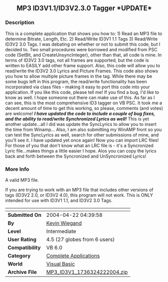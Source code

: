 ﻿<div align="center">

## MP3 ID3V1\.1/ID3V2\.3\.0 Tagger \*UPDATE\*


</div>

### Description

This is a complete application that shows you how to: 1) Read an MP3 file to determine Bitrate, Length, Etc. 2) Read/Write ID3V1 1.1 Tags 3) Read/Write ID3V2 3.0 Tags. I was debating on whether or not to submit this code, but I decided to. Two small procedures were borrowed and modified from PSC code (SetBit, and CreateUnsyncInteger), other than that, all code is mine. In terms of ID3V2 3.0 tags, not all frames are supported, but the code is written to EASILY add other frame support. Also, this code will allow you to read/write the ID3V2 3.0 Lyrics and Picture Frames. This code also shows you how to allow multiple picture frames in the tag. While there may be some bugs left in this program, the read/write functionality has been incorporated via class files - making it easy to port this code into your application. If you like this code, please tell me! If you find a bug, I'd like to know as well. I hope someone out there can make use of this. As far as I can see, this is the most comprehensive ID3 tagger on VB PSC. It took me a decent amount of time to get this working, so please, comments (and votes) are welcome! ***I have updated the code to include a couple of bug fixes, and the ability to read/write Synchronized Lyrics as well!*** This is yet another update...all I did was update the SyncLyrics to allow you to insert the time from Winamp... Also, I am also submitting my WinAMP front so you can test the SyncLyrics as well, search for other submissions of mine, and you'll see it. I have updated yet once again! Now you can import LRC files! For those of you that don't know what an LRC file is - it's a Syncronized Lyric file...makes things a little easier I hope. Alos you can copy the lyrics back and forth between the Syncronized and UnSyncronized Lyrics!
 
### More Info
 
A valid MP3 file.

If you are trying to work with an MP3 file that includes other versions of tags (ID3V2 2.0, or ID3V2 4.0), this program will not work. This is ONLY intended for use with ID3V1 1.1, and ID3V2 3.0 Tags.


<span>             |<span>
---                |---
**Submitted On**   |2004-04-22 04:39:58
**By**             |[Kevin Wiegand](https://github.com/Planet-Source-Code/PSCIndex/blob/master/ByAuthor/kevin-wiegand.md)
**Level**          |Intermediate
**User Rating**    |4.5 (27 globes from 6 users)
**Compatibility**  |VB 6\.0
**Category**       |[Complete Applications](https://github.com/Planet-Source-Code/PSCIndex/blob/master/ByCategory/complete-applications__1-27.md)
**World**          |[Visual Basic](https://github.com/Planet-Source-Code/PSCIndex/blob/master/ByWorld/visual-basic.md)
**Archive File**   |[MP3\_ID3V1\_1736324222004\.zip](https://github.com/Planet-Source-Code/kevin-wiegand-mp3-id3v1-1-id3v2-3-0-tagger-update__1-52775/archive/master.zip)








